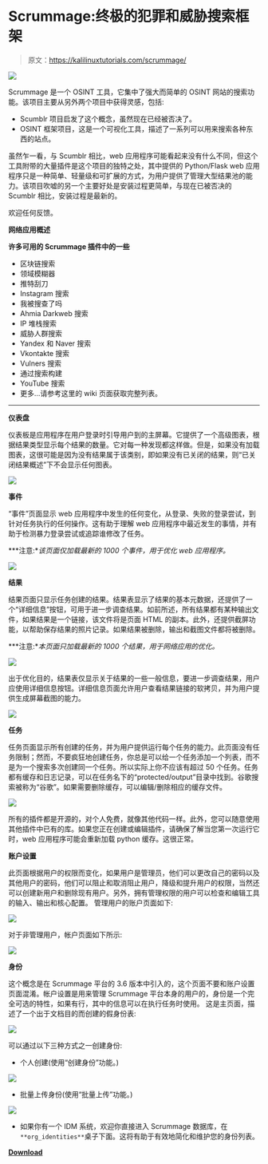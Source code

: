 # Scrummage:终极的犯罪和威胁搜索框架

> 原文：<https://kalilinuxtutorials.com/scrummage/>

[![](img//d4c65a1ff941643c5b33fc7e9e2db0ca.png)](https://blogger.googleusercontent.com/img/a/AVvXsEg8wxjblGhgTHGxEpHsDYOO-yF8jXzFbSoX5MdpKzuxDMq3tv0n8hGsq8XEcHpG8y1Elz00T3XU4nLDYgoatUYiStrDhvc9f5yh3ZKXYpiNQ-5nY7ANj7eS1v3cfb76YkS4jHmok-6b0kvy7CYOKNkb3-6QUHk-sNDr8DL0DRTNlBiqp20q8ukffaE0=s728)

Scrummage 是一个 OSINT 工具，它集中了强大而简单的 OSINT 网站的搜索功能。该项目主要从另外两个项目中获得灵感，包括:

*   Scumblr 项目启发了这个概念，虽然现在已经被否决了。
*   OSINT 框架项目，这是一个可视化工具，描述了一系列可以用来搜索各种东西的站点。

虽然乍一看，与 Scumblr 相比，web 应用程序可能看起来没有什么不同，但这个工具附带的大量插件是这个项目的独特之处，其中提供的 Python/Flask web 应用程序只是一种简单、轻量级和可扩展的方式，为用户提供了管理大型结果池的能力。该项目吹嘘的另一个主要好处是安装过程更简单，与现在已被否决的 Scumblr 相比，安装过程是最新的。

欢迎任何反馈。

**网络应用概述**

**许多可用的 Scrummage 插件中的一些**

*   区块链搜索
*   领域模糊器
*   推特刮刀
*   Instagram 搜索
*   我被搜查了吗
*   Ahmia Darkweb 搜索
*   IP 堆栈搜索
*   威胁人群搜索
*   Yandex 和 Naver 搜索
*   Vkontakte 搜索
*   Vulners 搜索
*   通过搜索构建
*   YouTube 搜索
*   更多…请参考这里的 wiki 页面获取完整列表。

* * *

**仪表盘**

仪表板是应用程序在用户登录时引导用户到的主屏幕。它提供了一个高级图表，根据结果类型显示每个结果的数量。它对每一种发现都这样做。但是，如果没有加载图表，这很可能是因为没有结果属于该类别，即如果没有已关闭的结果，则“已关闭结果概述”下不会显示任何图表。

![](img//252f7ecd66424219eaff0374df95c150.png)

**事件**

“事件”页面显示 web 应用程序中发生的任何变化，从登录、失败的登录尝试，到针对任务执行的任何操作。这有助于理解 web 应用程序中最近发生的事情，并有助于检测暴力登录尝试或追踪谁修改了任务。

***注意:**该页面仅加载最新的 1000 个事件，用于优化 web 应用程序。*

![](img//0f610c85466c030974e414deb4d75192.png)

**结果**

结果页面只显示任务创建的结果。结果表显示了结果的基本元数据，还提供了一个“详细信息”按钮，可用于进一步调查结果。如前所述，所有结果都有某种输出文件，如果结果是一个链接，该文件将是页面 HTML 的副本。此外，还提供截屏功能，以帮助保存结果的照片记录。如果结果被删除，输出和截图文件都将被删除。

***注意:**本页面只加载最新的 1000 个结果，用于网络应用的优化。*

![](img//b67f50a8316bc98892bcf85d2af60f51.png)

出于优化目的，结果表仅显示关于结果的一些一般信息，要进一步调查结果，用户应使用详细信息按钮。详细信息页面允许用户查看结果链接的软拷贝，并为用户提供生成屏幕截图的能力。

![](img//63886e4f8505aeb7a4534d715cba58db.png)

**任务**

任务页面显示所有创建的任务，并为用户提供运行每个任务的能力。此页面没有任务限制；然而，不要疯狂地创建任务，你总是可以给一个任务添加一个列表，而不是为一个搜索多次创建同一个任务。所以实际上你不应该有超过 50 个任务。任务都有缓存和日志记录，可以在任务名下的“protected/output”目录中找到。谷歌搜索被称为“谷歌”。如果需要删除缓存，可以编辑/删除相应的缓存文件。

![](img//7a6c3817614e6efdbdfd69d6aebd9069.png)

所有的插件都是开源的，对个人免费，就像其他代码一样。此外，您可以随意使用其他插件中已有的库。如果您正在创建或编辑插件，请确保了解当您第一次运行它时，web 应用程序可能会重新加载 python 缓存。这很正常。

**账户设置**

此页面根据用户的权限而变化，如果用户是管理员，他们可以更改自己的密码以及其他用户的密码，他们可以阻止和取消阻止用户，降级和提升用户的权限，当然还可以创建新用户和删除现有用户。另外，拥有管理权限的用户可以检查和编辑工具的输入、输出和核心配置。
管理用户的账户页面如下:

![](img//50127301d42bc19816e0f5f69cf1b9c5.png)

对于非管理用户，帐户页面如下所示:

![](img//27f0392a3d8afb9a9ad69705fd9d07e8.png)

**身份**

这个概念是在 Scrummage 平台的 3.6 版本中引入的，这个页面不要和账户设置页面混淆。帐户设置是用来管理 Scrummage 平台本身的用户的，身份是一个完全可选的特性，如果有行，其中的信息可以在执行任务时使用。
这是主页面，描述了一个出于文档目的而创建的假身份表:

![](img//4c56d5463fb28cb4b673da0d530d3121.png)

可以通过以下三种方式之一创建身份:

*   个人创建(使用“创建身份”功能。)

![](img//4c3d9bfd3fcb84f46077ee55f1d9f1d1.png)

*   批量上传身份(使用“批量上传”功能。)

![](img//bddcce160ce0f748168cafd68551dd1b.png)

*   如果你有一个 IDM 系统，欢迎你直接进入 Scrummage 数据库，在`**org_identities**`桌子下面。这将有助于有效地简化和维护您的身份列表。

[**Download**](https://github.com/matamorphosis/Scrummage)